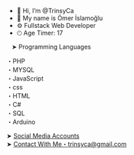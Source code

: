 - 👋 Hi, I’m @TrinsyCa
- 👤 My name is Ömer İslamoğlu
- ⚙ Fullstack Web Developer
- 🕙︎ Age Timer: 17

&nbsp;&nbsp;&nbsp;➤ Programming Languages<br>

・PHP <br>
・MYSQL <br>
・JavaScript <br>
・css <br>
・HTML <br>
・C# <br>
・SQL <br>
・Arduino <br>

➤ <a href="https://trinsyca.bistbilisim.com">Social Media Accounts</a><br>
➤ <a href="https://mail.google.com/mail/u/0/#inbox?compose=CllgCJNrdZHCpDsKWSCHjSqXRCwKQtbsMhVJNgHpBZdrkwqRsHQpnJSGGvbZPkvVgSHCRzpPHxV">Contact With Me・trinsyca@gmail.com</a>

